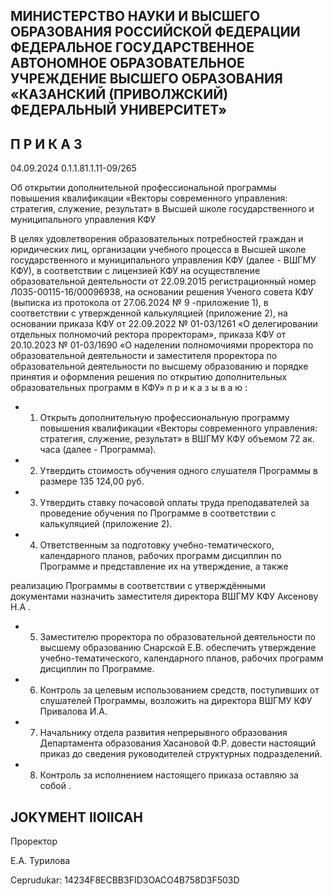 <!-- image -->

## МИНИСТЕРСТВО НАУКИ И ВЫСШЕГО ОБРАЗОВАНИЯ РОССИЙСКОЙ ФЕДЕРАЦИИ ФЕДЕРАЛЬНОЕ ГОСУДАРСТВЕННОЕ АВТОНОМНОЕ ОБРАЗОВАТЕЛЬНОЕ УЧРЕЖДЕНИЕ ВЫСШЕГО ОБРАЗОВАНИЯ «КАЗАНСКИЙ (ПРИВОЛЖСКИЙ) ФЕДЕРАЛЬНЫЙ УНИВЕРСИТЕТ»

## П Р И К А З

04.09.2024 0.1.1.81.1.11-09/265

Об открытии дополнительной профессиональной программы повышения квалификации «Векторы современного управления: стратегия, служение, результат» в Высшей школе государственного и муниципального управления КФУ

В  целях  удовлетворения  образовательных  потребностей  граждан  и  юридических лиц, организации учебного процесса в Высшей школе государственного и муниципального  управления  КФУ  (далее  -  ВШГМУ  КФУ),  в  соответствии  с  лицензией КФУ  на  осуществление  образовательной  деятельности  от  22.09.2015  регистрационный номер Л035-00115-16/00096938, на основании решения Ученого совета КФУ (выписка из протокола от 27.06.2024 № 9 -приложение 1), в соответствии с утвержденной калькуляцией  (приложение  2),  на  основании  приказа  КФУ  от  22.09.2022  №  01-03/1261 «О делегировании отдельных полномочий ректора проректорам», приказа КФУ  от 20.10.2023  № 01-03/1690  «О  наделении  полномочиями  проректора  по  образовательной деятельности  и  заместителя  проректора  по  образовательной  деятельности  по  высшему образованию и порядке принятия и оформления решения по открытию  дополнительных образовательных программ в КФУ» п р и к а з ы в а ю :

- 1. Открыть дополнительную профессиональную программу повышения квалификации  «Векторы  современного  управления:  стратегия,  служение,  результат»  в ВШГМУ КФУ объемом 72 ак. часа (далее - Программа).
- 2. Утвердить стоимость обучения одного слушателя Программы в размере 135 124,00 руб.
- 3. Утвердить ставку почасовой оплаты труда преподавателей за проведение обучения по Программе в соответствии с калькуляцией (приложение 2).
- 4. Ответственным за подготовку учебно-тематического, календарного планов, рабочих программ дисциплин по Программе и представление их на утверждение, а также

реализацию Программы в соответствии с утверждёнными документами назначить заместителя директора ВШГМУ КФУ Аксенову Н.А .

- 5. Заместителю проректора по образовательной деятельности по высшему образованию Снарской Е.В. обеспечить утверждение учебно-тематического, календарного планов, рабочих программ дисциплин по Программе.
- 6. Контроль  за  целевым  использованием  средств,  поступивших  от  слушателей Программы, возложить на директора ВШГМУ КФУ Привалова И.А.
- 7. Начальнику отдела развития непрерывного образования Департамента образования  Хасановой  Ф.Р.  довести  настоящий  приказ  до  сведения  руководителей структурных подразделений.
- 8. Контроль за исполнением настоящего приказа оставляю за собой .

## JOKYMEHT IIOIICAH

Проректор

Е.А. Турилова

Ceprudukar: 14234F8ECBB3FID3OACO4B758D3F503D